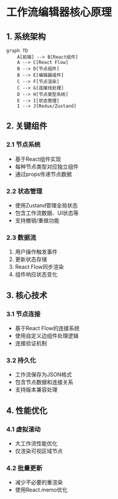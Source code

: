 # 工作流编辑器核心原理

## 1. 系统架构

```mermaid
graph TD
    A[前端] --> B[React组件]
    A --> C[React Flow]
    B --> D[节点组件]
    B --> E[编辑器组件]
    C --> F[节点渲染]
    C --> G[连接线处理]
    D --> H[节点类型系统]
    E --> I[状态管理]
    I --> J[Redux/Zustand]
```

## 2. 关键组件

### 2.1 节点系统
- 基于React组件实现
- 每种节点类型对应独立组件
- 通过props传递节点数据

### 2.2 状态管理
- 使用Zustand管理全局状态
- 包含工作流数据、UI状态等
- 支持撤销/重做功能

### 2.3 数据流
1. 用户操作触发事件
2. 更新状态存储
3. React Flow同步渲染
4. 组件响应状态变化

## 3. 核心技术

### 3.1 节点连接
- 基于React Flow的连接系统
- 使用自定义边组件处理逻辑
- 连接验证机制

### 3.2 持久化
- 工作流保存为JSON格式
- 包含节点数据和连接关系
- 支持版本兼容处理

## 4. 性能优化

### 4.1 虚拟滚动
- 大工作流性能优化
- 仅渲染可视区域节点

### 4.2 批量更新
- 减少不必要的重渲染
- 使用React.memo优化
